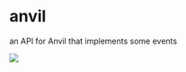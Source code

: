 # anvil
an API for Anvil that implements some events

[![](https://jitpack.io/v/transfarmer/anvil.svg)](https://jitpack.io/#transfarmer/anvil)
